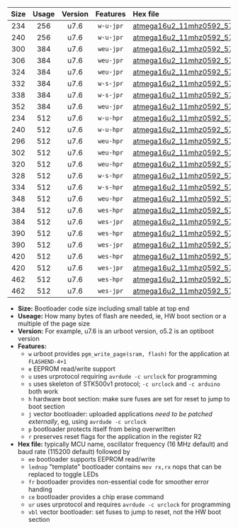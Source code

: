 |Size|Usage|Version|Features|Hex file|
|:-:|:-:|:-:|:-:|:--|
|234|256|u7.6|`w-u-jpr`|[atmega16u2_11mhz0592_57600bps_ur_vbl.hex](https://raw.githubusercontent.com/stefanrueger/urboot/main//atmega16u2_11mhz0592_57600bps_ur_vbl.hex)|
|240|256|u7.6|`w-u-jpr`|[atmega16u2_11mhz0592_57600bps_lednop_ur_vbl.hex](https://raw.githubusercontent.com/stefanrueger/urboot/main//atmega16u2_11mhz0592_57600bps_lednop_ur_vbl.hex)|
|300|384|u7.6|`weu-jpr`|[atmega16u2_11mhz0592_57600bps_ee_ur_vbl.hex](https://raw.githubusercontent.com/stefanrueger/urboot/main//atmega16u2_11mhz0592_57600bps_ee_ur_vbl.hex)|
|306|384|u7.6|`weu-jpr`|[atmega16u2_11mhz0592_57600bps_ee_lednop_ur_vbl.hex](https://raw.githubusercontent.com/stefanrueger/urboot/main//atmega16u2_11mhz0592_57600bps_ee_lednop_ur_vbl.hex)|
|324|384|u7.6|`weu-jpr`|[atmega16u2_11mhz0592_57600bps_ee_lednop_fr_ur_vbl.hex](https://raw.githubusercontent.com/stefanrueger/urboot/main//atmega16u2_11mhz0592_57600bps_ee_lednop_fr_ur_vbl.hex)|
|332|384|u7.6|`w-s-jpr`|[atmega16u2_11mhz0592_57600bps_vbl.hex](https://raw.githubusercontent.com/stefanrueger/urboot/main//atmega16u2_11mhz0592_57600bps_vbl.hex)|
|338|384|u7.6|`w-s-jpr`|[atmega16u2_11mhz0592_57600bps_lednop_vbl.hex](https://raw.githubusercontent.com/stefanrueger/urboot/main//atmega16u2_11mhz0592_57600bps_lednop_vbl.hex)|
|352|384|u7.6|`weu-jpr`|[atmega16u2_11mhz0592_57600bps_ee_lednop_fr_ce_ur_vbl.hex](https://raw.githubusercontent.com/stefanrueger/urboot/main//atmega16u2_11mhz0592_57600bps_ee_lednop_fr_ce_ur_vbl.hex)|
|234|512|u7.6|`w-u-hpr`|[atmega16u2_11mhz0592_57600bps_ur.hex](https://raw.githubusercontent.com/stefanrueger/urboot/main//atmega16u2_11mhz0592_57600bps_ur.hex)|
|240|512|u7.6|`w-u-hpr`|[atmega16u2_11mhz0592_57600bps_lednop_ur.hex](https://raw.githubusercontent.com/stefanrueger/urboot/main//atmega16u2_11mhz0592_57600bps_lednop_ur.hex)|
|296|512|u7.6|`weu-hpr`|[atmega16u2_11mhz0592_57600bps_ee_ur.hex](https://raw.githubusercontent.com/stefanrueger/urboot/main//atmega16u2_11mhz0592_57600bps_ee_ur.hex)|
|302|512|u7.6|`weu-hpr`|[atmega16u2_11mhz0592_57600bps_ee_lednop_ur.hex](https://raw.githubusercontent.com/stefanrueger/urboot/main//atmega16u2_11mhz0592_57600bps_ee_lednop_ur.hex)|
|320|512|u7.6|`weu-hpr`|[atmega16u2_11mhz0592_57600bps_ee_lednop_fr_ur.hex](https://raw.githubusercontent.com/stefanrueger/urboot/main//atmega16u2_11mhz0592_57600bps_ee_lednop_fr_ur.hex)|
|328|512|u7.6|`w-s-hpr`|[atmega16u2_11mhz0592_57600bps.hex](https://raw.githubusercontent.com/stefanrueger/urboot/main//atmega16u2_11mhz0592_57600bps.hex)|
|334|512|u7.6|`w-s-hpr`|[atmega16u2_11mhz0592_57600bps_lednop.hex](https://raw.githubusercontent.com/stefanrueger/urboot/main//atmega16u2_11mhz0592_57600bps_lednop.hex)|
|348|512|u7.6|`weu-hpr`|[atmega16u2_11mhz0592_57600bps_ee_lednop_fr_ce_ur.hex](https://raw.githubusercontent.com/stefanrueger/urboot/main//atmega16u2_11mhz0592_57600bps_ee_lednop_fr_ce_ur.hex)|
|384|512|u7.6|`wes-hpr`|[atmega16u2_11mhz0592_57600bps_ee.hex](https://raw.githubusercontent.com/stefanrueger/urboot/main//atmega16u2_11mhz0592_57600bps_ee.hex)|
|384|512|u7.6|`wes-jpr`|[atmega16u2_11mhz0592_57600bps_ee_vbl.hex](https://raw.githubusercontent.com/stefanrueger/urboot/main//atmega16u2_11mhz0592_57600bps_ee_vbl.hex)|
|390|512|u7.6|`wes-hpr`|[atmega16u2_11mhz0592_57600bps_ee_lednop.hex](https://raw.githubusercontent.com/stefanrueger/urboot/main//atmega16u2_11mhz0592_57600bps_ee_lednop.hex)|
|390|512|u7.6|`wes-jpr`|[atmega16u2_11mhz0592_57600bps_ee_lednop_vbl.hex](https://raw.githubusercontent.com/stefanrueger/urboot/main//atmega16u2_11mhz0592_57600bps_ee_lednop_vbl.hex)|
|420|512|u7.6|`wes-hpr`|[atmega16u2_11mhz0592_57600bps_ee_lednop_fr.hex](https://raw.githubusercontent.com/stefanrueger/urboot/main//atmega16u2_11mhz0592_57600bps_ee_lednop_fr.hex)|
|420|512|u7.6|`wes-jpr`|[atmega16u2_11mhz0592_57600bps_ee_lednop_fr_vbl.hex](https://raw.githubusercontent.com/stefanrueger/urboot/main//atmega16u2_11mhz0592_57600bps_ee_lednop_fr_vbl.hex)|
|462|512|u7.6|`wes-hpr`|[atmega16u2_11mhz0592_57600bps_ee_lednop_fr_ce.hex](https://raw.githubusercontent.com/stefanrueger/urboot/main//atmega16u2_11mhz0592_57600bps_ee_lednop_fr_ce.hex)|
|462|512|u7.6|`wes-jpr`|[atmega16u2_11mhz0592_57600bps_ee_lednop_fr_ce_vbl.hex](https://raw.githubusercontent.com/stefanrueger/urboot/main//atmega16u2_11mhz0592_57600bps_ee_lednop_fr_ce_vbl.hex)|

- **Size:** Bootloader code size including small table at top end
- **Useage:** How many bytes of flash are needed, ie, HW boot section or a multiple of the page size
- **Version:** For example, u7.6 is an urboot version, o5.2 is an optiboot version
- **Features:**
  + `w` urboot provides `pgm_write_page(sram, flash)` for the application at `FLASHEND-4+1`
  + `e` EEPROM read/write support
  + `u` uses urprotocol requiring `avrdude -c urclock` for programming
  + `s` uses skeleton of STK500v1 protocol; `-c urclock` and `-c arduino` both work
  + `h` hardware boot section: make sure fuses are set for reset to jump to boot section
  + `j` vector bootloader: uploaded applications *need to be patched externally*, eg, using `avrdude -c urclock`
  + `p` bootloader protects itself from being overwritten
  + `r` preserves reset flags for the application in the register R2
- **Hex file:** typically MCU name, oscillator frequency (16 MHz default) and baud rate (115200 default) followed by
  + `ee` bootloader supports EEPROM read/write
  + `lednop` "template" bootloader contains `mov rx,rx` nops that can be replaced to toggle LEDs
  + `fr` bootloader provides non-essential code for smoother error handing
  + `ce` bootloader provides a chip erase command
  + `ur` uses urprotocol and requires `avrdude -c urclock` for programming
  + `vbl` vector bootloader: set fuses to jump to reset, not the HW boot section
